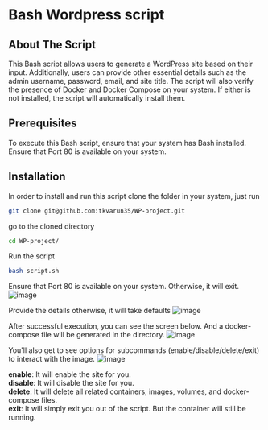 # Bash Wordpress script

## About The Script

This Bash script allows users to generate a WordPress site based on their input. Additionally, users can provide other essential details such as the admin username, password, email, and site title.
The script will also verify the presence of Docker and Docker Compose on your system. If either is not installed, the script will automatically install them.

## Prerequisites

To execute this Bash script, ensure that your system has Bash installed.<br />
Ensure that Port 80 is available on your system.


## Installation

In order to install and run this script clone the folder in your system, just run

```bash
git clone git@github.com:tkvarun35/WP-project.git
```

go to the cloned directory

```bash
cd WP-project/
```

Run the script

```bash
bash script.sh
```
Ensure that Port 80 is available on your system.
Otherwise, it will exit.
![image](https://github.com/tkvarun35/WP-project/assets/101339065/3e990a35-25ba-4c1e-8957-88d41f0bb856)

Provide the details otherwise, it will take defaults
![image](https://github.com/tkvarun35/WP-project/assets/101339065/294cf5d0-52d7-470c-a907-edc1855b4521)

After successful execution, you can see the screen below. And a docker-compose file will be generated in the directory.
![image](https://github.com/tkvarun35/WP-project/assets/101339065/36bd5d89-e976-44f0-867e-632411bb30a3)

You'll also get to see options for subcommands (enable/disable/delete/exit) to interact with the image.
![image](https://github.com/tkvarun35/WP-project/assets/101339065/dfca5b99-e929-462f-aa9b-7ea3017d93e0)

**enable**: It will enable the site for you.<br />
**disable**: It will disable the site for you.<br />
**delete**: It will delete all related containers, images, volumes, and docker-compose files.<br />
**exit**: It will simply exit you out of the script. But the container will still be running.


